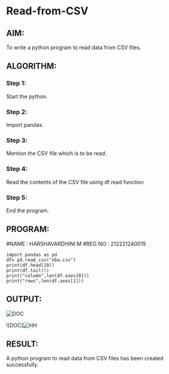 # Read-from-CSV

## AIM: 
To write a python program to read data from CSV files.

## ALGORITHM:
### Step 1:
Start the python.

### Step 2:
Import pandas.

### Step 3:
Mention the CSV file which is to be read.

### Step 4:
Read the contents of the CSV file using df.read function

### Step 5:
End the program.

## PROGRAM:
#NAME : HARSHAVARDHINI M
#REG NO : 212221240015
~~~
import pandas as pd
df= pd.read_csv("nba.csv")
print(df.head(10))
print(df.tail())
print("column",len(df.axes[0]))
print("rows",len(df.axes[1]))
~~~

## OUTPUT:
![DOC](https://user-images.githubusercontent.com/93427208/153541366-7a25e28b-8b92-4361-99e7-c5585032ec81.png)

![DOC]![HH](https://user-images.githubusercontent.com/93427208/153541394-15734c53-e90e-4d97-95ac-024266017dfe.png)



## RESULT:
A python program to read data from CSV files has been created successfully.
